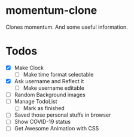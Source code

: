 # momentum-clone
Clones momentum. And some useful information.

# Todos
- [X] Make Clock
    - [ ] Make time format selectable
- [X] Ask username and Reflect it
    - [ ] Make username editable
- [ ] Random Background images
- [ ] Manage TodoList
	- [ ] Mark as finished
- [ ] Saved those personal stuffs in browser
- [ ] Show COVID-19 status
- [ ] Get Awesome Animation with CSS